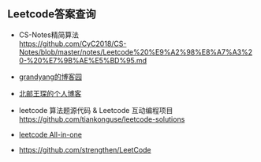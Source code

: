 ## Leetcode答案查询

- CS-Notes精简算法  
https://github.com/CyC2018/CS-Notes/blob/master/notes/Leetcode%20%E9%A2%98%E8%A7%A3%20-%20%E7%9B%AE%E5%BD%95.md

- [grandyang的博客园](https://www.cnblogs.com/grandyang/p/4606334.html)

- [北邮王琛的个人博客](https://buptwc.com/)
- leetcode 算法题源代码 & Leetcode 互动编程项目  https://github.com/tiankonguse/leetcode-solutions
- [leetcode All-in-one](https://github.com/grandyang/leetcode)
- https://github.com/strengthen/LeetCode


